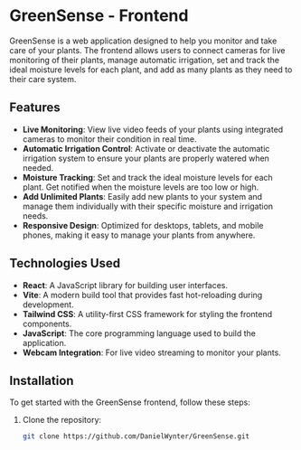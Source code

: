 # GreenSense - Frontend

GreenSense is a web application designed to help you monitor and take care of your plants. The frontend allows users to connect cameras for live monitoring of their plants, manage automatic irrigation, set and track the ideal moisture levels for each plant, and add as many plants as they need to their care system.

## Features

- **Live Monitoring**: View live video feeds of your plants using integrated cameras to monitor their condition in real time.
- **Automatic Irrigation Control**: Activate or deactivate the automatic irrigation system to ensure your plants are properly watered when needed.
- **Moisture Tracking**: Set and track the ideal moisture levels for each plant. Get notified when the moisture levels are too low or high.
- **Add Unlimited Plants**: Easily add new plants to your system and manage them individually with their specific moisture and irrigation needs.
- **Responsive Design**: Optimized for desktops, tablets, and mobile phones, making it easy to manage your plants from anywhere.

## Technologies Used

- **React**: A JavaScript library for building user interfaces.
- **Vite**: A modern build tool that provides fast hot-reloading during development.
- **Tailwind CSS**: A utility-first CSS framework for styling the frontend components.
- **JavaScript**: The core programming language used to build the application.
- **Webcam Integration**: For live video streaming to monitor your plants.

## Installation

To get started with the GreenSense frontend, follow these steps:

1. Clone the repository:
   ```bash
   git clone https://github.com/DanielWynter/GreenSense.git
